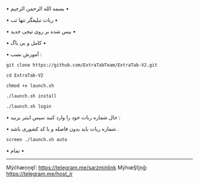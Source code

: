 • بسمه الله الرحمن الرحیم •

• ربات تبلیغگر تنها تب •

• بیس شده بر روی تیجی جدید •

• کامل و بی باگ •

• آموزش نصب :

`git clone https://github.com/ExtraTabTeam/ExtraTab-V2.git`

`cd ExtraTab-V2`

`chmod +x launch.sh`

`./launch.sh install`

`./launch.sh login`

• حال شماره ربات خود را وارد کنید سپس اینتر بزنید :

• شماره ربات باید بدون فاصله و با کد کشوری باشد .

`screen ./launch.sh auto`

• تمام •

---------------------
Mýćhæņņęľ: https://telegram.me/sarzminlink 
Mýhœ§ťįņğ: https://telegram.me/host_ir
